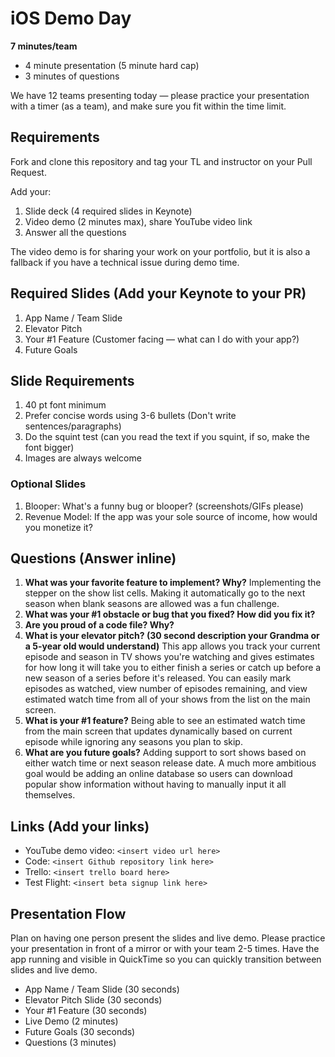# iOS Demo Day

**7 minutes/team**

* 4 minute presentation (5 minute hard cap)
* 3 minutes of questions

We have 12 teams presenting today — please practice your presentation with a timer (as a team), and make sure you fit within the time limit.

## Requirements

Fork and clone this repository and tag your TL and instructor on your Pull Request.

Add your: 

1. Slide deck (4 required slides in Keynote)
2. Video demo (2 minutes max), share YouTube video link
3. Answer all the questions

The video demo is for sharing your work on your portfolio, but it is also a fallback if you have a technical issue during demo time.

## Required Slides (Add your Keynote to your PR)

1. App Name / Team Slide
2. Elevator Pitch
3. Your #1 Feature (Customer facing — what can I do with your app?)
4. Future Goals

## Slide Requirements

1. 40 pt font minimum
2. Prefer concise words using 3-6 bullets (Don't write sentences/paragraphs)
3. Do the squint test (can you read the text if you squint, if so, make the font bigger)
4. Images are always welcome

### Optional Slides

1. Blooper: What's a funny bug or blooper? (screenshots/GIFs please)
2. Revenue Model: If the app was your sole source of income, how would you monetize it?

## Questions (Answer inline)

1. **What was your favorite feature to implement? Why?** Implementing the stepper on the show list cells. Making it automatically go to the next season when blank seasons are allowed was a fun challenge.
2. **What was your #1 obstacle or bug that you fixed? How did you fix it?** 
3. **Are you proud of a code file? Why?**
4. **What is your elevator pitch? (30 second description your Grandma or a 5-year old would understand)** This app allows you track your current episode and season in TV shows you're watching and gives estimates for how long it will take you to either finish a series or catch up before a new season of a series before it's released. You can easily mark episodes as watched, view number of episodes remaining, and view estimated watch time from all of your shows from the list on the main screen.
5. **What is your #1 feature?** Being able to see an estimated watch time from the main screen that updates dynamically based on current episode while ignoring any seasons you plan to skip.
6. **What are you future goals?** Adding support to sort shows based on either watch time or next season release date. A much more ambitious goal would be adding an online database so users can download popular show information without having to manually input it all themselves.

## Links (Add your links)

* YouTube demo video: `<insert video url here>`
* Code: `<insert Github repository link here>`
* Trello: `<insert trello board here>`
* Test Flight: `<insert beta signup link here>`

## Presentation Flow

Plan on having one person present the slides and live demo. Please practice your presentation in front of a mirror or with your team 2-5 times. Have the app running and visible in QuickTime so you can quickly transition between slides and live demo.

* App Name / Team Slide (30 seconds)
* Elevator Pitch Slide (30 seconds)
* Your #1 Feature (30 seconds)
* Live Demo (2 minutes)
* Future Goals (30 seconds)
* Questions (3 minutes)
